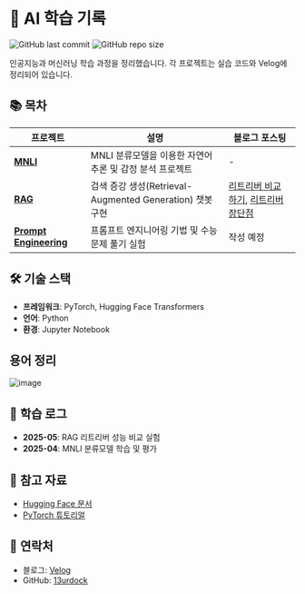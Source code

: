 # 🤖 AI 학습 기록

![GitHub last commit](https://img.shields.io/github/last-commit/13urdock/aistudy)
![GitHub repo size](https://img.shields.io/github/repo-size/13urdock/aistudy)

인공지능과 머신러닝 학습 과정을 정리했습니다. 각 프로젝트는 실습 코드와 Velog에 정리되어 있습니다.

## 📚 목차

| 프로젝트 | 설명 | 블로그 포스팅 |
|---------|------|-------------|
| [**MNLI**](./MNLI/README.md) | MNLI 분류모델을 이용한 자연어 추론 및 감정 분석 프로젝트 | - |
| [**RAG**](./RAG/README.md) | 검색 증강 생성(Retrieval-Augmented Generation) 챗봇 구현 | [리트리버 비교 하기](https://velog.io/@l3urdock/RAG-%EB%A6%AC%ED%8A%B8%EB%A6%AC%EB%B2%84-%EB%B9%84%EA%B5%90%ED%95%98%EA%B8%B0), [리트리버 장단점](https://velog.io/@l3urdock/Retriever-%EC%9E%A5%EB%8B%A8%EC%A0%90) |
| [**Prompt Engineering**](./Prompt/README.md) | 프롬프트 엔지니어링 기법 및 수능 문제 풀기 실험 | 작성 예정 |

## 🛠️ 기술 스택

- **프레임워크**: PyTorch, Hugging Face Transformers
- **언어**: Python
- **환경**: Jupyter Notebook


## 용어 정리
![image](https://github.com/user-attachments/assets/445fd46d-7f4b-4107-97c6-322fd56ed4e9)

## 📝 학습 로그

- **2025-05**: RAG 리트리버 성능 비교 실험
- **2025-04**: MNLI 분류모델 학습 및 평가

## 🔗 참고 자료

- [Hugging Face 문서](https://huggingface.co/docs)
- [PyTorch 튜토리얼](https://pytorch.org/tutorials/)

## 📮 연락처

- 블로그: [Velog](https://velog.io/@l3urdock)
- GitHub: [13urdock](https://github.com/13urdock)


